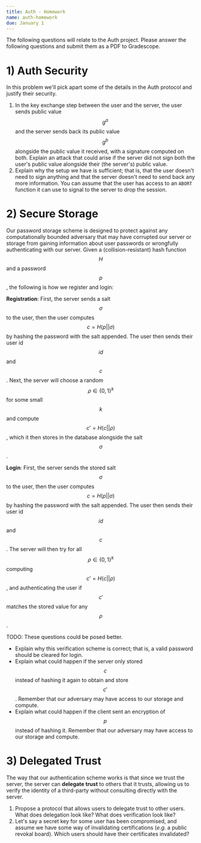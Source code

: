 ```yaml
---
title: Auth - Homework
name: auth-homework
due: January 1 
---
```


The following questions will relate to the Auth project. Please answer the following questions and submit them as a PDF to Gradescope.

# 1) Auth Security

In this problem we'll pick apart some of the details in the Auth protocol and justify their security.

 1) In the key exchange step between the user and the server, the user sends public value $$g^a$$ and the server sends back its public value $$g^b$$ alongside the public value it received, with a signature computed on both. Explain an attack that could arise if the server did not sign both the user's public value alongside their (the server's) public value.
 2) Explain why the setup we have is sufficient; that is, that the user doesn't need to sign anything and that the server doesn't need to send back any more information. You can assume that the user has access to an `ABORT` function it can use to signal to the server to drop the session.

# 2) Secure Storage

Our password storage scheme is designed to protect against any computationally bounded adversary that may have corrupted our server or storage from gaining information about user passwords or wrongfully authenticating with our server. Given a (collision-resistant) hash function $$H$$ and a password $$p$$, the following is how we register and login:

**Registration**: First, the server sends a salt $$\sigma$$ to the user, then the user computes $$c = H(p || \sigma)$$ by hashing the password with the salt appended. The user then sends their user id $$id$$ and $$c$$. Next, the server will choose a random $$\rho \in \{0, 1\}^k$$ for some small $$k$$ and compute $$c' = H(c || \rho)$$, which it then stores in the database alongside the salt $$\sigma$$.

**Login**: First, the server sends the stored salt $$\sigma$$ to the user, then the user computes $$c = H(p || \sigma)$$ by hashing the password with the salt appended. The user then sends their user id $$id$$ and $$c$$. The server will then try for all $$\rho \in \{0, 1\}^k$$ computing $$c' = H(c || \rho)$$, and authenticating the user if $$c'$$ matches the stored value for any $$\rho$$.

TODO: These questions could be posed better.
- Explain why this verification scheme is correct; that is, a valid password should be cleared for login.
- Explain what could happen if the server only stored $$c$$ instead of hashing it again to obtain and store $$c'$$. Remember that our adversary may have access to our storage and compute.
- Explain what could happen if the client sent an encryption of $$p$$ instead of hashing it. Remember that our adversary may have access to our storage and compute.

# 3) Delegated Trust

The way that our authentication scheme works is that since we trust the server, the server can **delegate trust** to others that it trusts, allowing us to verify the identity of a third-party without consulting directly with the server. 

1) Propose a protocol that allows users to delegate trust to other users. What does delegation look like? What does verification look like?
2) Let's say a secret key for some user has been compromised, and assume we have some way of invalidating certifications (*e.g.* a public revokal board). Which users should have their certificates invalidated?

